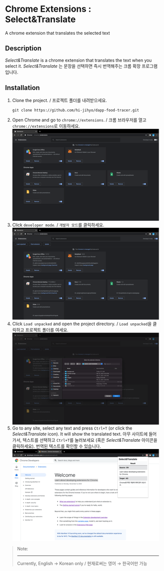 # Chrome Extensions : Select&Translate
A chrome extension that translates the selected text
## Description
_Select&Translate_ is a chrome extension that translates the text when you select it.
_Select&Translate_ 는 문장을 선택하면 즉시 번역해주는 크롬 확장 프로그램입니다.
## Installation
1. Clone the project. / 프로젝트 폴더를 내려받으세요.
    ```shell
    git clone https://github.com/hi-jihyo/dapp-food-tracer.git
    ```
2. Open Chrome and go to `chrome://extensions`. / 크롬 브라우저를 열고 `chrome://extensions`로 이동하세요.
    ![chrome extension page](images/installation-1.png)
3. Click `developer mode`. / `개발자 모드`를 클릭하세요.
    ![activate the developer mode](images/installation-2.png)
4. Click `Load unpacked` and open the project directory. / `Load unpacked`을 클릭하고 프로젝트 폴더를 여세요.
    ![unpack the project](images/installation-3.png)
5. Go to any site, select any text and press `Ctrl+T` (or click the _Select&Translate_ icon). It will show the translated text.
    아무 사이트에 들어가서, 텍스트를 선택하고 `Ctrl+T`를 눌러보세요 (혹은 _Select&Translate_ 아이콘을 클릭하세요). 번역된 텍스트를 확인할 수 있습니다.
    ![select and translate](images/installation-4.png)

> Note:
> ___
> Currently, English → Korean only / 현재로써는 영어 → 한국어만 가능